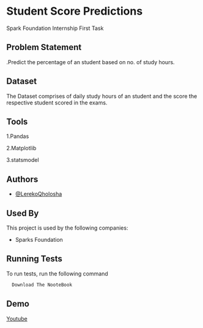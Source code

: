 
# Student Score Predictions
Spark Foundation Internship First Task

## Problem Statement
.Predict the percentage of an student based on no. of study hours.

## Dataset
The Dataset comprises of daily study hours of an student and the score the respective student scored in the exams.

## Tools
1.Pandas

2.Matplotlib

3.statsmodel



## Authors

- [@LerekoQholosha](https://github.com/lerekoqholosha)


## Used By

This project is used by the following companies:

- Sparks Foundation


## Running Tests

To run tests, run the following command

```bash
  Download The NooteBook
```


## Demo

[Youtube](https://youtu.be/GUd1BVCUMDw)





